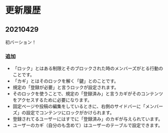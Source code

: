 # 更新履歴

## 20210429

初バーション！

### 追加

- 「ロック」とはある制限とそのブロックされた時のメンバーズがとる行動のことです。
- 「カギ」とはそのロックを解く「鍵」とのことです。
- 規定の「登録が必要」と言うロックが設定されます。
- そのロックを使うことで、規定の「登録済み」と言うカギがそのコンテンツをアクセスするために必要になります。
- 固定ページや投稿の編集をしているときに、右側のサイドバーに「メンバーズ」の設定でコンテンツにロックがかけられます。
- 登録されてるユーザーにはすでに「登録済み」のカギが与えられています。
- ユーザーのカギ（自分のも含めて）はユーザーのテーブルで設定できます。
